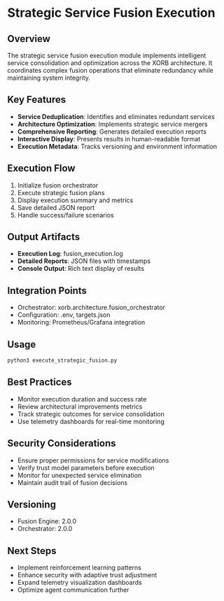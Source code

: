 # Strategic Service Fusion Execution

## Overview
The strategic service fusion execution module implements intelligent service consolidation and optimization across the XORB architecture. It coordinates complex fusion operations that eliminate redundancy while maintaining system integrity.

## Key Features
- **Service Deduplication**: Identifies and eliminates redundant services
- **Architecture Optimization**: Implements strategic service mergers
- **Comprehensive Reporting**: Generates detailed execution reports
- **Interactive Display**: Presents results in human-readable format
- **Execution Metadata**: Tracks versioning and environment information

## Execution Flow
1. Initialize fusion orchestrator
2. Execute strategic fusion plans
3. Display execution summary and metrics
4. Save detailed JSON report
5. Handle success/failure scenarios

## Output Artifacts
- **Execution Log**: fusion_execution.log
- **Detailed Reports**: JSON files with timestamps
- **Console Output**: Rich text display of results

## Integration Points
- Orchestrator: xorb.architecture.fusion_orchestrator
- Configuration: .env, targets.json
- Monitoring: Prometheus/Grafana integration

## Usage
```bash
python3 execute_strategic_fusion.py
```

## Best Practices
- Monitor execution duration and success rate
- Review architectural improvements metrics
- Track strategic outcomes for service consolidation
- Use telemetry dashboards for real-time monitoring

## Security Considerations
- Ensure proper permissions for service modifications
- Verify trust model parameters before execution
- Monitor for unexpected service elimination
- Maintain audit trail of fusion decisions

## Versioning
- Fusion Engine: 2.0.0
- Orchestrator: 2.0.0

## Next Steps
- Implement reinforcement learning patterns
- Enhance security with adaptive trust adjustment
- Expand telemetry visualization dashboards
- Optimize agent communication further